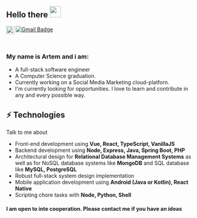 ## Hello there <img src="https://raw.githubusercontent.com/iampavangandhi/iampavangandhi/master/gifs/Hi.gif" width="30px"></h2>

<a href="https://t.me/Jho00">
  <img align="left" alt="Ajay's Telegram" width="22px" src="https://cdn.jsdelivr.net/npm/simple-icons@v3/icons/telegram.svg" />
</a>

[![Gmail Badge](https://img.shields.io/badge/-artemze985i@gmail.com-c14438?style=flat-square&logo=Gmail&logoColor=white&link=mailto:artemze985@gmail.com)](mailto:artemze985@gmail.com)

<br>

### My name is Artem and i am: 
- A full-stack software engineer
- A Computer Science graduation. 
- Currently working on a Social Media Marketing cloud-platforn.
- I'm currently looking for opportunities. I love to learn and contribute in any and every possible way.

## ⚡ Technologies
Talk to me about
- Front-end development using **Vue, React, TypeScript, VanillaJS**
- Backend development using **Node, Express, Java, Spring Boot, PHP**
- Architectural design for **Relational Database Management Systems** as well as for NoSQL database systems like **MongoDB** and SQL database like **MySQL, PostgreSQL**
- Robust full-stack system design implementation
- Mobile application development using **Android (Java or Kotlin), React Native**
- Scripting chore tasks with **Node, Python, Shell**


#### I am open to inte cooperation. Please contact me if you have an ideas
